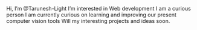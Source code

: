    Hi, I’m @Tarunesh-Light
   I’m interested in Web development
   I am a curious person 
   I am currently curious on learning and improving our present computer vision tools
   Will my interesting projects and ideas soon.
<!---
Tarunesh-Light/Tarunesh-Light is a ✨ special ✨ repository because its `README.md` (this file) appears on your GitHub profile.
You can click the Preview link to take a look at your changes.
--->

